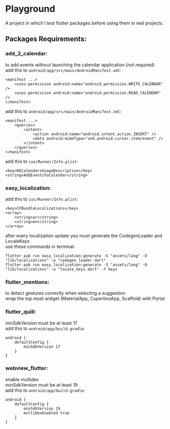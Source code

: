# Playground

A project in which I test flutter packages before using them in real projects.

## Packages Requirements:

### add_2_calendar:
to add events without launching the calendar application (not required)<br>
add this to `android/app/src/main/AndroidManifest.xml`:
```
<manifest ...>
    <uses-permission android:name="android.permission.WRITE_CALENDAR" />
    <uses-permission android:name="android.permission.READ_CALENDAR" />
</manifest>
```
add this to `android/app/src/main/AndroidManifest.xml`:
```
<manifest ...>
    <queries>
        <intent>
            <action android:name="android.intent.action.INSERT" />
            <data android:mimeType="vnd.android.cursor.item/event" />
        </intent>
    </queries>
</manifest>
```
add this to `ios/Runner/Info.plist`:
```
<key>NSCalendarsUsageDescription</key>
<string>AddEventsToCalendar</string>
```

### easy_localization:
add this to `ios/Runner/Info.plist`:
```
<key>CFBundleLocalizations</key>
<array>
    <string>ar</string>
    <string>en</string>
</array>
```
after every localization update you must generate the CodegenLoader and LocaleKeys<br>
use these commands in terminal:
```
flutter pub run easy_localization:generate -S "assets/lang" -O "lib/localizations" -o "codegen_loader.dart"
flutter pub run easy_localization:generate -S "assets/lang" -O "lib/localizations" -o "locale_keys.dart" -f keys
```

### flutter_mentions:
to detect gestures correctly when selecting a suggestion<br>
wrap the top most widget (MaterialApp, CupertinoApp, Scaffold) with Portal

### flutter_quill:
minSdkVersion must be at least 17<br>
add this to `android/app/build.gradle`:
```
android {
    defaultConfig {
        minSdkVersion 17
    }
}
```

### webview_flutter:
enable multidex<br>
minSdkVersion must be at least 19<br>
add this to `android/app/build.gradle`:
```
android {
    defaultConfig {
        minSdkVersion 19
        multiDexEnabled true
    }
}
```
